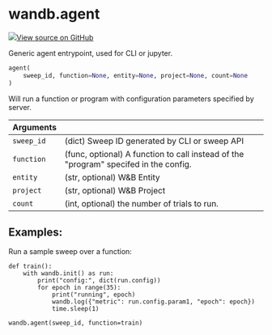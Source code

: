 # wandb.agent

[![](https://www.tensorflow.org/images/GitHub-Mark-32px.png)View source on GitHub](https://www.github.com/wandb/client/tree/v0.10.32/wandb/wandb_agent.py#L526-L572)

Generic agent entrypoint, used for CLI or jupyter.

```python
agent(
    sweep_id, function=None, entity=None, project=None, count=None
)
```

Will run a function or program with configuration parameters specified by server.

| Arguments |  |
| :--- | :--- |
| `sweep_id` | \(dict\) Sweep ID generated by CLI or sweep API |
| `function` | \(func, optional\) A function to call instead of the "program" specifed in the config. |
| `entity` | \(str, optional\) W&B Entity |
| `project` | \(str, optional\) W&B Project |
| `count` | \(int, optional\) the number of trials to run. |

## Examples:

Run a sample sweep over a function:

```text
def train():
    with wandb.init() as run:
        print("config:", dict(run.config))
        for epoch in range(35):
            print("running", epoch)
            wandb.log({"metric": run.config.param1, "epoch": epoch})
            time.sleep(1)

wandb.agent(sweep_id, function=train)
```

